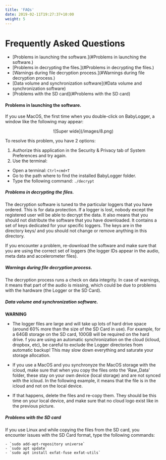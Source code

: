 ```yaml
---
title: 'FAQs'
date: 2019-02-11T19:27:37+10:00
weight: 5
---
```

# Frequently Asked Questions
<!--more-->

- [Problems in launching the software.](#Problems in launching the software.) 
- [Problems in decrypting the files.](#Problems in decrypting the files.)
- [Warnings during file decryption process.](#Warnings during file decryption process.)
- [Data volume and synchronization software](#Data volume and synchronization software)
- [Problems with the SD card](#Problems with the SD card)


#### <a name="Problems in launching the software."></a>Problems in launching the software.
If you use MacOS, the first time when you double-click on BabyLogger, a window like the following may appear:

<center>![Super wide](/images/8.png)</center>

To resolve this problem, you have 2 options:

1) Authorize this application in the Security & Privacy tab of System Preferences and try again.
2) Use the terminal:
- Open a terminal: `Ctrl+cmd+T`
- Go to the path where to find the installed BabyLogger folder.
- Type the following command: `./decrypt`


##### <a name="Problems in decrypting the files."></a>Problems in decrypting the files.
The decryption software is tuned to the particular loggers that you have ordered. This is for data protection. If a logger is lost, nobody except the registered user will be able to decrypt the data. It also means that you should not distribute the software that you have downloaded. It contains a set of keys dedicated for your specific loggers. The keys are in the directory keys/ and you should not change or remove anything in this directory.

If you encounter a problem, re-download the software and make sure that you are using the correct set of loggers (the logger IDs appear in the audio, meta data and accelerometer files).

##### <a name="Warnings during file decryption process."></a>Warnings during file decryption process.
The decryption process runs a check on data integrity. In case of warnings, it means that part of the audio is missing, which could be due to problems with the hardware (the Logger or the SD Card).

##### <a name="Data volume and synchronization software"></a>Data volume and synchronization software. 
**WARNING**

- The logger files are large and will take up lots of hard drive space (around 60% more than the size of the SD Card in use). For example, for a 64GB storage on the SD card, 100GB will be required on the hard drive. f you are using an automatic synchronization on the cloud (icloud, dropbox, etc), be careful to exclude the Logger directories from automatic backup! This may slow down everything and saturate your storage allocation.

- If you use a MacOS and you synchronyze the MacOS storage with the icloud, make sure that when you copy the files onto the 'Raw_Data' folder, these stay on your own device (local storage) and are not synced with the icloud.
In the following example, it means that the file is in the icloud and not on the local device.

- If that happens, delete the files and re-copy them. They should be this time on your local device, and make sure that no cloud logo exist like in the previous picture.

##### <a name="Problems with the SD card"></a>Problems with the SD card
If you use Linux and while copying the files from the SD card, you encounter issues with the SD Card format, type the following commands:

    - `sudo add-apt-repository universe`
    - `sudo apt update`
    - `sudo apt install exfat-fuse exfat-utils`
